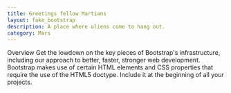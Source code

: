 ```yaml
---
title: Greetings fellow Martians
layout: fake_bootstrap
description: A place where aliens come to hang out.
category: Mars
---
```

Overview
Get the lowdown on the key pieces of Bootstrap's infrastructure, including our approach to better, faster, stronger web development.
Bootstrap makes use of certain HTML elements and CSS properties that require the use of the HTML5 doctype. Include it at the beginning of all your projects.
